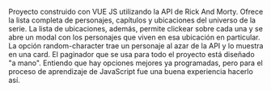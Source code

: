 Proyecto construido con VUE JS utilizando la API de Rick And Morty. Ofrece la lista completa de personajes, capítulos y ubicaciones del universo de la serie.
La lista de ubicaciones, además, permite clickear sobre cada una y se abre un modal con los personajes que viven en esa ubicación en particular.
La opción random-character trae un personaje al azar de la API y lo muestra en una card. El paginador que se usa para todo el proyecto está diseñado "a mano". Entiendo que hay opciones mejores ya programadas, pero para el proceso de aprendizaje de JavaScript fue una buena experiencia hacerlo así.
